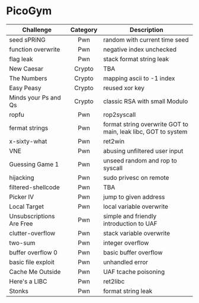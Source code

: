 # PicoGym
| Challenge | Category | Description | 
| --- | :---: | --- |
| seed sPRiNG | Pwn | random with current time seed |
| function overwrite | Pwn | negative index unchecked |  
| flag leak | Pwn | stack format string leak |   
| New Caesar | Crypto | TBA |
| The Numbers | Crypto | mapping ascii to -1 index |
| Easy Peasy | Crypto | reused xor key |
| Minds your Ps and Qs | Crypto | classic RSA with small Modulo | 
| ropfu | Pwn | rop2syscall |
| fermat strings | Pwn | format string overwrite GOT to main, leak libc, GOT to system |
| x-sixty-what | Pwn | ret2win |
| VNE | Pwn | abusing unfiltered user input |
| Guessing Game 1 | Pwn | unseed random and rop to syscall |
| hijacking | Pwn | sudo privesc on remote |
| filtered-shellcode | Pwn | TBA |
| Picker IV | Pwn | jump to given address |
| Local Target | Pwn | local variable overwrite |
| Unsubscriptions Are Free | Pwn | simple and friendly introduction to UAF |
| clutter-overflow | Pwn | stack variable overwrite | 
| two-sum | Pwn | integer overflow |   
| buffer overflow 0 | Pwn | basic buffer overflow |   
| basic file exploit | Pwn | unhandled error |   
| Cache Me Outside | Pwn | UAF tcache poisoning |
| Here's a LIBC | Pwn | ret2libc |
| Stonks | Pwn | format string leak |   